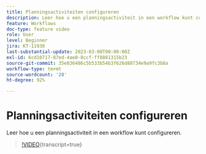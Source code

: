 ```yaml
---
title: Planningsactiviteiten configureren
description: Leer hoe u een planningsactiviteit in een workflow kunt configureren.
feature: Workflows
doc-type: feature video
role: User
level: Beginner
jira: KT-11930
last-substantial-update: 2023-03-08T00:00:00Z
exl-id: 6cd10717-87ed-4ae0-8ccf-ff8881315b23
source-git-commit: 35e036486c5b533b54b3f626d88734e9a9fc3b8a
workflow-type: tm+mt
source-wordcount: '28'
ht-degree: 92%

---
```


# Planningsactiviteiten configureren

Leer hoe u een planningsactiviteit in een workflow kunt configureren.

>[!VIDEO](https://video.tv.adobe.com/v/3447114?quality=12&learn=on&captions=dut){transcript=true}
